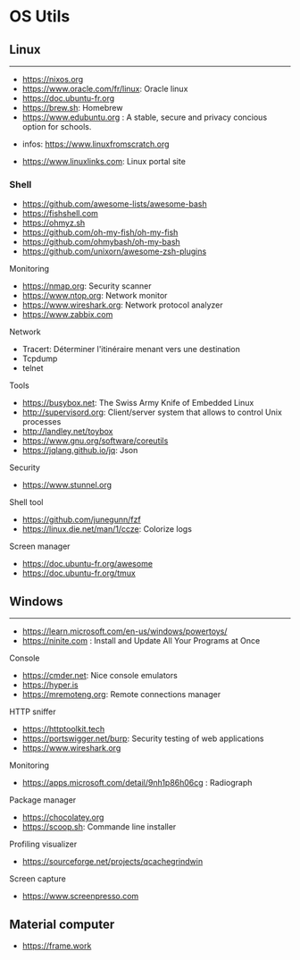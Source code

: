 # OS Utils

## Linux
--------
- https://nixos.org
- https://www.oracle.com/fr/linux: Oracle linux
- https://doc.ubuntu-fr.org
- https://brew.sh: Homebrew
- https://www.edubuntu.org : A stable, secure and privacy concious option for schools.
+ infos: https://www.linuxfromscratch.org

+ https://www.linuxlinks.com: Linux portal site

### Shell
- https://github.com/awesome-lists/awesome-bash
- https://fishshell.com
- https://ohmyz.sh
- https://github.com/oh-my-fish/oh-my-fish
- https://github.com/ohmybash/oh-my-bash
- https://github.com/unixorn/awesome-zsh-plugins

Monitoring
* https://nmap.org: Security scanner
* https://www.ntop.org: Network monitor
* https://www.wireshark.org: Network protocol analyzer
* https://www.zabbix.com

Network
* Tracert: Déterminer l'itinéraire menant vers une destination
* Tcpdump
* telnet

Tools
* https://busybox.net: The Swiss Army Knife of Embedded Linux
* http://supervisord.org: Client/server system that allows to control Unix processes
* http://landley.net/toybox
* https://www.gnu.org/software/coreutils
* https://jqlang.github.io/jq: Json

Security
* https://www.stunnel.org

Shell tool
* https://github.com/junegunn/fzf
* https://linux.die.net/man/1/ccze: Colorize logs

Screen manager
* https://doc.ubuntu-fr.org/awesome
* https://doc.ubuntu-fr.org/tmux

## Windows
----------
* https://learn.microsoft.com/en-us/windows/powertoys/
* https://ninite.com : Install and Update All Your Programs at Once

Console
* https://cmder.net: Nice console emulators
* https://hyper.is
* https://mremoteng.org: Remote connections manager

HTTP sniffer
- https://httptoolkit.tech
- https://portswigger.net/burp: Security testing of web applications
- https://www.wireshark.org

Monitoring
- https://apps.microsoft.com/detail/9nh1p86h06cg : Radiograph 

Package manager
* https://chocolatey.org
* https://scoop.sh: Commande line installer

Profiling visualizer
* https://sourceforge.net/projects/qcachegrindwin

Screen capture
* https://www.screenpresso.com

## Material computer
- https://frame.work
